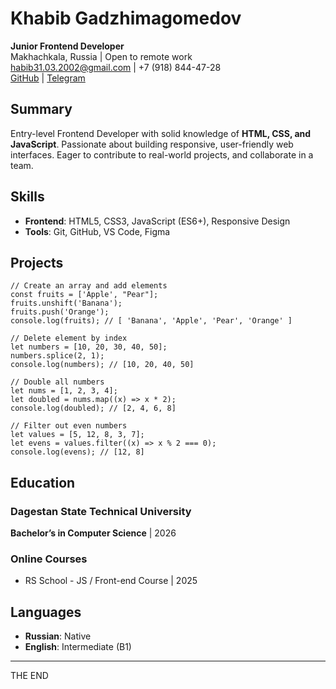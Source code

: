 # Khabib Gadzhimagomedov  
**Junior Frontend Developer**  
Makhachkala, Russia | Open to remote work  
habib31.03.2002@gmail.com | +7 (918) 844-47-28  
[GitHub](https://github.com/Khabib1802) | [Telegram](https://t.me/kebabgg) 

## Summary  
Entry-level Frontend Developer with solid knowledge of **HTML, CSS, and JavaScript**. Passionate about building responsive, user-friendly web interfaces. Eager to contribute to real-world projects, and collaborate in a team.

## Skills  
- **Frontend**: HTML5, CSS3, JavaScript (ES6+), Responsive Design  
- **Tools**: Git, GitHub, VS Code, Figma  

## Projects  
```
// Create an array and add elements
const fruits = ['Apple', "Pear"];
fruits.unshift('Banana');
fruits.push('Orange');
console.log(fruits); // [ 'Banana', 'Apple', 'Pear', 'Orange' ]

// Delete element by index
let numbers = [10, 20, 30, 40, 50];
numbers.splice(2, 1);
console.log(numbers); // [10, 20, 40, 50]

// Double all numbers
let nums = [1, 2, 3, 4];
let doubled = nums.map((x) => x * 2);
console.log(doubled); // [2, 4, 6, 8]

// Filter out even numbers
let values = [5, 12, 8, 3, 7];
let evens = values.filter((x) => x % 2 === 0);
console.log(evens); // [12, 8]
```
## Education  
### Dagestan State Technical University  
**Bachelor’s in Computer Science** | 2026   

### Online Courses 
- RS School - JS / Front-end Course | 2025  

## Languages  
- **Russian**: Native  
- **English**: Intermediate (B1)  

---  

THE END